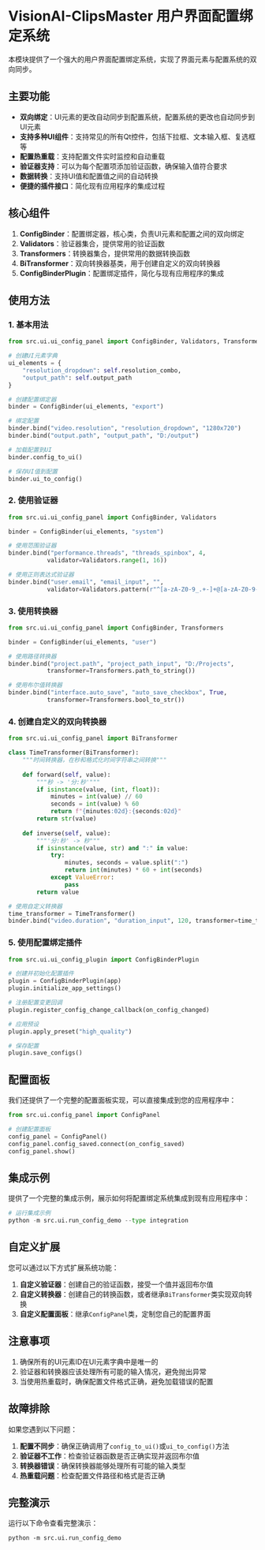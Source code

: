 # VisionAI-ClipsMaster 用户界面配置绑定系统

本模块提供了一个强大的用户界面配置绑定系统，实现了界面元素与配置系统的双向同步。

## 主要功能

- **双向绑定**：UI元素的更改自动同步到配置系统，配置系统的更改也自动同步到UI元素
- **支持多种UI组件**：支持常见的所有Qt控件，包括下拉框、文本输入框、复选框等
- **配置热重载**：支持配置文件实时监控和自动重载
- **验证器支持**：可以为每个配置项添加验证函数，确保输入值符合要求
- **数据转换**：支持UI值和配置值之间的自动转换
- **便捷的插件接口**：简化现有应用程序的集成过程

## 核心组件

1. **ConfigBinder**：配置绑定器，核心类，负责UI元素和配置之间的双向绑定
2. **Validators**：验证器集合，提供常用的验证函数
3. **Transformers**：转换器集合，提供常用的数据转换函数
4. **BiTransformer**：双向转换器基类，用于创建自定义的双向转换器
5. **ConfigBinderPlugin**：配置绑定插件，简化与现有应用程序的集成

## 使用方法

### 1. 基本用法

```python
from src.ui.ui_config_panel import ConfigBinder, Validators, Transformers

# 创建UI元素字典
ui_elements = {
    "resolution_dropdown": self.resolution_combo,
    "output_path": self.output_path
}

# 创建配置绑定器
binder = ConfigBinder(ui_elements, "export")

# 绑定配置
binder.bind("video.resolution", "resolution_dropdown", "1280x720")
binder.bind("output.path", "output_path", "D:/output")

# 加载配置到UI
binder.config_to_ui()

# 保存UI值到配置
binder.ui_to_config()
```

### 2. 使用验证器

```python
from src.ui.ui_config_panel import ConfigBinder, Validators

binder = ConfigBinder(ui_elements, "system")

# 使用范围验证器
binder.bind("performance.threads", "threads_spinbox", 4, 
           validator=Validators.range(1, 16))

# 使用正则表达式验证器
binder.bind("user.email", "email_input", "",
           validator=Validators.pattern(r"^[a-zA-Z0-9_.+-]+@[a-zA-Z0-9-]+\.[a-zA-Z0-9-.]+$"))
```

### 3. 使用转换器

```python
from src.ui.ui_config_panel import ConfigBinder, Transformers

binder = ConfigBinder(ui_elements, "user")

# 使用路径转换器
binder.bind("project.path", "project_path_input", "D:/Projects",
           transformer=Transformers.path_to_string())

# 使用布尔值转换器
binder.bind("interface.auto_save", "auto_save_checkbox", True,
           transformer=Transformers.bool_to_str())
```

### 4. 创建自定义的双向转换器

```python
from src.ui.ui_config_panel import BiTransformer

class TimeTransformer(BiTransformer):
    """时间转换器，在秒和格式化时间字符串之间转换"""
    
    def forward(self, value):
        """秒 -> '分:秒'"""
        if isinstance(value, (int, float)):
            minutes = int(value) // 60
            seconds = int(value) % 60
            return f"{minutes:02d}:{seconds:02d}"
        return str(value)
    
    def inverse(self, value):
        """'分:秒' -> 秒"""
        if isinstance(value, str) and ":" in value:
            try:
                minutes, seconds = value.split(":")
                return int(minutes) * 60 + int(seconds)
            except ValueError:
                pass
        return value

# 使用自定义转换器
time_transformer = TimeTransformer()
binder.bind("video.duration", "duration_input", 120, transformer=time_transformer)
```

### 5. 使用配置绑定插件

```python
from src.ui.ui_config_plugin import ConfigBinderPlugin

# 创建并初始化配置插件
plugin = ConfigBinderPlugin(app)
plugin.initialize_app_settings()

# 注册配置变更回调
plugin.register_config_change_callback(on_config_changed)

# 应用预设
plugin.apply_preset("high_quality")

# 保存配置
plugin.save_configs()
```

## 配置面板

我们还提供了一个完整的配置面板实现，可以直接集成到您的应用程序中：

```python
from src.ui.config_panel import ConfigPanel

# 创建配置面板
config_panel = ConfigPanel()
config_panel.config_saved.connect(on_config_saved)
config_panel.show()
```

## 集成示例

提供了一个完整的集成示例，展示如何将配置绑定系统集成到现有应用程序中：

```python
# 运行集成示例
python -m src.ui.run_config_demo --type integration
```

## 自定义扩展

您可以通过以下方式扩展系统功能：

1. **自定义验证器**：创建自己的验证函数，接受一个值并返回布尔值
2. **自定义转换器**：创建自己的转换函数，或者继承`BiTransformer`类实现双向转换
3. **自定义配置面板**：继承`ConfigPanel`类，定制您自己的配置界面

## 注意事项

1. 确保所有的UI元素ID在UI元素字典中是唯一的
2. 验证器和转换器应该处理所有可能的输入情况，避免抛出异常
3. 当使用热重载时，确保配置文件格式正确，避免加载错误的配置

## 故障排除

如果您遇到以下问题：

1. **配置不同步**：确保正确调用了`config_to_ui()`或`ui_to_config()`方法
2. **验证器不工作**：检查验证器函数是否正确实现并返回布尔值
3. **转换器错误**：确保转换器能够处理所有可能的输入类型
4. **热重载问题**：检查配置文件路径和格式是否正确

## 完整演示

运行以下命令查看完整演示：

```
python -m src.ui.run_config_demo
``` 